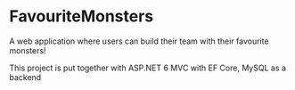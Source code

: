 # FavouriteMonsters
A web application where users can build their team with their favourite monsters! 

This project is put together with ASP.NET 6 MVC with EF Core, MySQL as a backend
